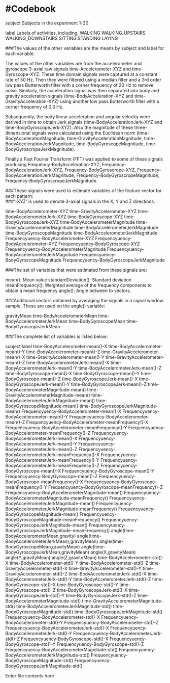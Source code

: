 #Codebook
========================================================

subject
  Subjects in the experiment
  1-30
  
label
  Labels of activities, including,
  WALKING
  WALKING_UPSTAIRS
  WALKING_DOWNSTAIRS
  SITTING
  STANDING
  LAYING

###The values of the other variables are the means by subject and label for each variable. 

The values of the other variables are from the accelerometer and gyroscope 3-axial raw signals time-Accelerometer-XYZ and time-Gyroscope-XYZ. These time domain signals were captured at a constant rate of 50 Hz. Then they were filtered using a median filter and a 3rd order low pass Butterworth filter with a corner frequency of 20 Hz to remove noise. Similarly, the acceleration signal was then separated into body and gravity acceleration signals (time-BodyAcceleration-XYZ and time-GravityAcceleration-XYZ) using another low pass Butterworth filter with a corner frequency of 0.3 Hz. 

Subsequently, the body linear acceleration and angular velocity were derived in time to obtain Jerk signals (time-BodyAccelerationJerk-XYZ and time-BodyGyroscopeJerk-XYZ). Also the magnitude of these three-dimensional signals were calculated using the Euclidean norm (time-BodyAccelerationMagnitude, time-GravityAccelerationMagnitude, time-BodyAccelerationJerkMagnitude, time-BodyGyroscopeMagnitude, time-BodyGyroscropeJerkMagnitude). 

Finally a Fast Fourier Transform (FFT) was applied to some of these signals producing Frequency-BodyAcceleration-XYZ, Frequency-BodyAccelerationJerk-XYZ, Frequency-BodyGyroscrope-XYZ, Frequency-BodyAccelerationJerkMagnitude, Frequency-BodyGyroscropeMagnitude, Frequency-BodyGyroscropeJerkMagnitude.  

###These signals were used to estimate variables of the feature vector for each pattern:  
###'-XYZ' is used to denote 3-axial signals in the X, Y and Z directions.

time-BodyAccelerometer-XYZ
time-GravityAccelerometer-XYZ
time-BodyAccelerometerJerk-XYZ
time-BodyGyroscope-XYZ
time-BodyGyroscopeJerk-XYZ
time-BodyAccelerometerMagnitude
time-GravityAccelerometerMagnitude
time-BodyAccelerometerJerkMagnitude
time-BodyGyroscopeMagnitude
time-BodyAccelerometerJerkMagnitude
Frequencyuency-BodyAccelerometer-XYZ
Frequencyuency-BodyAccelerometer-XYZ
Frequencyuency-BodyGyroscope-XYZ
Frequencyuency-BodyAccelerometerMagnitude
Frequencyuency-BodyAccelerometerJerkMagnitude
Frequencyuency-BodyGyroscopeMagnitude
Frequencyuency-BodyGyroscopeJerkMagnitude

###The set of variables that were estimated from these signals are: 

mean(): Mean value
standardDeviation(): Standard deviation
meanFrequency(): Weighted average of the frequency components to obtain a mean frequency
angle(): Angle between to vectors.

###Additional vectors obtained by averaging the signals in a signal window sample. These are used on the angle() variable:

gravityMean
time-BodyAccelerometerMean
time-BodyAccelerometerJerkMean
time-BodyGyroscopeMean
time-BodyGyroscopeJerkMean

###The complete list of variables is listed below:

subject
label
time-BodyAccelerometer-mean()-X
time-BodyAccelerometer-mean()-Y
time-BodyAccelerometer-mean()-Z
time-GravityAccelerometer-mean()-X
time-GravityAccelerometer-mean()-Y
time-GravityAccelerometer-mean()-Z
time-BodyAccelerometerJerk-mean()-X
time-BodyAccelerometerJerk-mean()-Y
time-BodyAccelerometerJerk-mean()-Z
time-BodyGyroscope-mean()-X
time-BodyGyroscope-mean()-Y
time-BodyGyroscope-mean()-Z
time-BodyGyroscopeJerk-mean()-X
time-BodyGyroscopeJerk-mean()-Y
time-BodyGyroscopeJerk-mean()-Z
time-BodyAccelerometerMagnitude-mean()
time-GravityAccelerometerMagnitude-mean()
time-BodyAccelerometerJerkMagnitude-mean()
time-BodyGyroscopeMagnitude-mean()
time-BodyGyroscopeJerkMagnitude-mean()
Frequencyuency-BodyAccelerometer-mean()-X
Frequencyuency-BodyAccelerometer-mean()-Y
Frequencyuency-BodyAccelerometer-mean()-Z
Frequencyuency-BodyAccelerometer-meanFrequency()-X
Frequencyuency-BodyAccelerometer-meanFrequency()-Y
Frequencyuency-BodyAccelerometer-meanFrequency()-Z
Frequencyuency-BodyAccelerometerJerk-mean()-X
Frequencyuency-BodyAccelerometerJerk-mean()-Y
Frequencyuency-BodyAccelerometerJerk-mean()-Z
Frequencyuency-BodyAccelerometerJerk-meanFrequency()-X
Frequencyuency-BodyAccelerometerJerk-meanFrequency()-Y
Frequencyuency-BodyAccelerometerJerk-meanFrequency()-Z
Frequencyuency-BodyGyroscope-mean()-X
Frequencyuency-BodyGyroscope-mean()-Y
Frequencyuency-BodyGyroscope-mean()-Z
Frequencyuency-BodyGyroscope-meanFrequency()-X
Frequencyuency-BodyGyroscope-meanFrequency()-Y
Frequencyuency-BodyGyroscope-meanFrequency()-Z
Frequencyuency-BodyAccelerometerMagnitude-mean()
Frequencyuency-BodyAccelerometerMagnitude-meanFrequency()
Frequencyuency-BodyAccelerometerJerkMagnitude-mean()
Frequencyuency-BodyAccelerometerJerkMagnitude-meanFrequency()
Frequencyuency-BodyGyroscopeMagnitude-mean()
Frequencyuency-BodyGyroscopeMagnitude-meanFrequency()
Frequencyuency-BodyGyroscopeJerkMagnitude-mean()
Frequencyuency-BodyGyroscopeJerkMagnitude-meanFrequency()
angle(time-BodyAccelerometerMean,gravity)
angle(time-BodyAccelerometerJerkMean),gravityMean)
angle(time-BodyGyroscopeMean,gravityMean)
angle(time-BodyGyroscopeJerkMean,gravityMean)
angle(X,gravityMean)
angle(Y,gravityMean)
angle(Z,gravityMean)
time-BodyAccelerometer-std()-X
time-BodyAccelerometer-std()-Y
time-BodyAccelerometer-std()-Z
time-GravityAccelerometer-std()-X
time-GravityAccelerometer-std()-Y
time-GravityAccelerometer-std()-Z
time-BodyAccelerometerJerk-std()-X
time-BodyAccelerometerJerk-std()-Y
time-BodyAccelerometerJerk-std()-Z
time-BodyGyroscope-std()-X
time-BodyGyroscope-std()-Y
time-BodyGyroscope-std()-Z
time-BodyGyroscopeJerk-std()-X
time-BodyGyroscopeJerk-std()-Y
time-BodyGyroscopeJerk-std()-Z
time-BodyAccelerometerMagnitude-std()
time-GravityAccelerometerMagnitude-std()
time-BodyAccelerometerJerkMagnitude-std()
time-BodyGyroscopeMagnitude-std()
time-BodyGyroscopeJerkMagnitude-std()
Frequencyuency-BodyAccelerometer-std()-X
Frequencyuency-BodyAccelerometer-std()-Y
Frequencyuency-BodyAccelerometer-std()-Z
Frequencyuency-BodyAccelerometerJerk-std()-X
Frequencyuency-BodyAccelerometerJerk-std()-Y
Frequencyuency-BodyAccelerometerJerk-std()-Z
Frequencyuency-BodyGyroscope-std()-X
Frequencyuency-BodyGyroscope-std()-Y
Frequencyuency-BodyGyroscope-std()-Z
Frequencyuency-BodyAccelerometerMagnitude-std()
Frequencyuency-BodyAccelerometerJerkMagnitude-std()
Frequencyuency-BodyGyroscopeMagnitude-std()
Frequencyuency-BodyGyroscopeJerkMagnitude-std()



Enter file contents here
